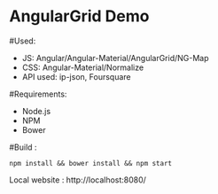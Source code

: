 # AngularGrid Demo

#Used:
- JS: Angular/Angular-Material/AngularGrid/NG-Map
- CSS: Angular-Material/Normalize
- API used: ip-json, Foursquare

#Requirements: 
- Node.js
- NPM
- Bower

#Build :
```shell
npm install && bower install && npm start
```

Local website : http://localhost:8080/
